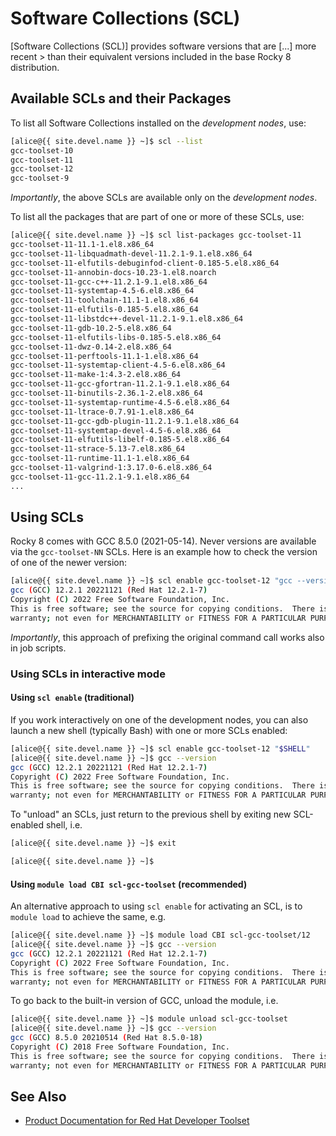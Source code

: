 # Software Collections (SCL)

[Software Collections (SCL)] provides software versions that are [...]
more recent > than their equivalent versions included in the base
Rocky 8 distribution.


## Available SCLs and their Packages

To list all Software Collections installed on the _development nodes_, use:

<!-- code-block label="list" -->
```sh
[alice@{{ site.devel.name }} ~]$ scl --list
gcc-toolset-10
gcc-toolset-11
gcc-toolset-12
gcc-toolset-9
```

_Importantly_, the above SCLs are available only on the _development
nodes_.


To list all the packages that are part of one or more of these SCLs,
use:

<!-- code-block label="list-one" -->
```sh
[alice@{{ site.devel.name }} ~]$ scl list-packages gcc-toolset-11
gcc-toolset-11-11.1-1.el8.x86_64
gcc-toolset-11-libquadmath-devel-11.2.1-9.1.el8.x86_64
gcc-toolset-11-elfutils-debuginfod-client-0.185-5.el8.x86_64
gcc-toolset-11-annobin-docs-10.23-1.el8.noarch
gcc-toolset-11-gcc-c++-11.2.1-9.1.el8.x86_64
gcc-toolset-11-systemtap-4.5-6.el8.x86_64
gcc-toolset-11-toolchain-11.1-1.el8.x86_64
gcc-toolset-11-elfutils-0.185-5.el8.x86_64
gcc-toolset-11-libstdc++-devel-11.2.1-9.1.el8.x86_64
gcc-toolset-11-gdb-10.2-5.el8.x86_64
gcc-toolset-11-elfutils-libs-0.185-5.el8.x86_64
gcc-toolset-11-dwz-0.14-2.el8.x86_64
gcc-toolset-11-perftools-11.1-1.el8.x86_64
gcc-toolset-11-systemtap-client-4.5-6.el8.x86_64
gcc-toolset-11-make-1:4.3-2.el8.x86_64
gcc-toolset-11-gcc-gfortran-11.2.1-9.1.el8.x86_64
gcc-toolset-11-binutils-2.36.1-2.el8.x86_64
gcc-toolset-11-systemtap-runtime-4.5-6.el8.x86_64
gcc-toolset-11-ltrace-0.7.91-1.el8.x86_64
gcc-toolset-11-gcc-gdb-plugin-11.2.1-9.1.el8.x86_64
gcc-toolset-11-systemtap-devel-4.5-6.el8.x86_64
gcc-toolset-11-elfutils-libelf-0.185-5.el8.x86_64
gcc-toolset-11-strace-5.13-7.el8.x86_64
gcc-toolset-11-runtime-11.1-1.el8.x86_64
gcc-toolset-11-valgrind-1:3.17.0-6.el8.x86_64
gcc-toolset-11-gcc-11.2.1-9.1.el8.x86_64
...
```


## Using SCLs

Rocky 8 comes with GCC 8.5.0 (2021-05-14).  Never versions are
available via the `gcc-toolset-NN` SCLs.  Here is an example how to
check the version of one of the newer version:

<!-- code-block label="gcc-toolset-ex-1" -->
```sh
[alice@{{ site.devel.name }} ~]$ scl enable gcc-toolset-12 "gcc --version"
gcc (GCC) 12.2.1 20221121 (Red Hat 12.2.1-7)
Copyright (C) 2022 Free Software Foundation, Inc.
This is free software; see the source for copying conditions.  There is NO
warranty; not even for MERCHANTABILITY or FITNESS FOR A PARTICULAR PURPOSE.
```

_Importantly_, this approach of prefixing the original command call
works also in job scripts.


### Using SCLs in interactive mode

#### Using `scl enable` (traditional)

If you work interactively on one of the development nodes, you can
also launch a new shell (typically Bash) with one or more SCLs
enabled:

<!-- code-block label="ruby-ex-2" -->
```sh
[alice@{{ site.devel.name }} ~]$ scl enable gcc-toolset-12 "$SHELL"
[alice@{{ site.devel.name }} ~]$ gcc --version
gcc (GCC) 12.2.1 20221121 (Red Hat 12.2.1-7)
Copyright (C) 2022 Free Software Foundation, Inc.
This is free software; see the source for copying conditions.  There is NO
warranty; not even for MERCHANTABILITY or FITNESS FOR A PARTICULAR PURPOSE.
```

To "unload" an SCLs, just return to the previous shell by exiting new
SCL-enabled shell, i.e.

```sh
[alice@{{ site.devel.name }} ~]$ exit

[alice@{{ site.devel.name }} ~]$ 
```


#### Using `module load CBI scl-gcc-toolset` (recommended)

An alternative approach to using `scl enable` for activating an SCL,
is to `module load` to achieve the same, e.g.

```sh
[alice@{{ site.devel.name }} ~]$ module load CBI scl-gcc-toolset/12
[alice@{{ site.devel.name }} ~]$ gcc --version
gcc (GCC) 12.2.1 20221121 (Red Hat 12.2.1-7)
Copyright (C) 2022 Free Software Foundation, Inc.
This is free software; see the source for copying conditions.  There is NO
warranty; not even for MERCHANTABILITY or FITNESS FOR A PARTICULAR PURPOSE.
```

To go back to the built-in version of GCC, unload the module, i.e.

```sh
[alice@{{ site.devel.name }} ~]$ module unload scl-gcc-toolset
[alice@{{ site.devel.name }} ~]$ gcc --version
gcc (GCC) 8.5.0 20210514 (Red Hat 8.5.0-18)
Copyright (C) 2018 Free Software Foundation, Inc.
This is free software; see the source for copying conditions.  There is NO
warranty; not even for MERCHANTABILITY or FITNESS FOR A PARTICULAR PURPOSE.
```


## See Also

* [Product Documentation for Red Hat Developer Toolset](https://access.redhat.com/documentation/en-us/red_hat_developer_toolset/)


[core-software]: /hpc/software/core-software.html
